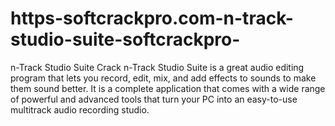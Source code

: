 # https-softcrackpro.com-n-track-studio-suite-softcrackpro-
n-Track Studio Suite Crack  n-Track Studio Suite is a great audio editing program that lets you record, edit, mix, and add effects to sounds to make them sound better. It is a complete application that comes with a wide range of powerful and advanced tools that turn your PC into an easy-to-use multitrack audio recording studio.
